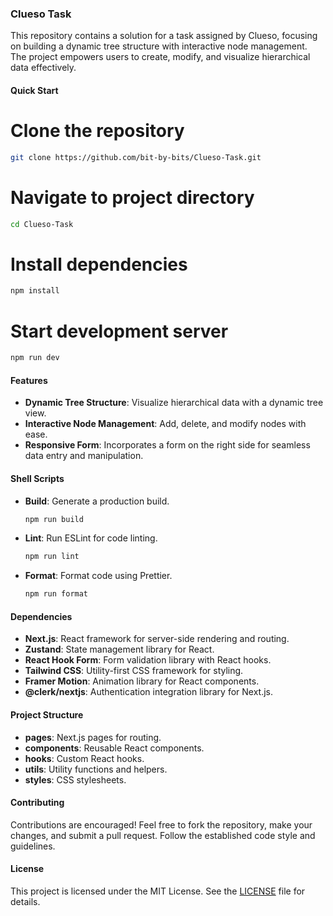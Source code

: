 ### Clueso Task

This repository contains a solution for a task assigned by Clueso, focusing on building a dynamic tree structure with interactive node management. The project empowers users to create, modify, and visualize hierarchical data effectively.

#### Quick Start

# Clone the repository
```bash
git clone https://github.com/bit-by-bits/Clueso-Task.git
```

# Navigate to project directory
```bash
cd Clueso-Task
```

# Install dependencies
```bash
npm install
```

# Start development server
```bash
npm run dev
```

#### Features

- **Dynamic Tree Structure**: Visualize hierarchical data with a dynamic tree view.
- **Interactive Node Management**: Add, delete, and modify nodes with ease.
- **Responsive Form**: Incorporates a form on the right side for seamless data entry and manipulation.

#### Shell Scripts

- **Build**: Generate a production build.
  ```bash
  npm run build
  ```

- **Lint**: Run ESLint for code linting.
  ```bash
  npm run lint
  ```

- **Format**: Format code using Prettier.
  ```bash
  npm run format
  ```

#### Dependencies

- **Next.js**: React framework for server-side rendering and routing.
- **Zustand**: State management library for React.
- **React Hook Form**: Form validation library with React hooks.
- **Tailwind CSS**: Utility-first CSS framework for styling.
- **Framer Motion**: Animation library for React components.
- **@clerk/nextjs**: Authentication integration library for Next.js.

#### Project Structure

- **pages**: Next.js pages for routing.
- **components**: Reusable React components.
- **hooks**: Custom React hooks.
- **utils**: Utility functions and helpers.
- **styles**: CSS stylesheets.

#### Contributing

Contributions are encouraged! Feel free to fork the repository, make your changes, and submit a pull request. Follow the established code style and guidelines.

#### License

This project is licensed under the MIT License. See the [LICENSE](./LICENSE) file for details.
